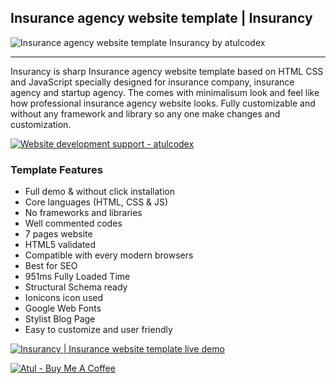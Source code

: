## Insurance agency website template | Insurancy

![Insurance agency website template Insurancy by atulcodex](https://i.ibb.co/D9KbWmJ/Insurance-agency-website-template-Insurancy-by-atulcodex.png)


---

Insurancy is sharp Insurance agency website template based on HTML CSS and JavaScript specially designed for insurance company, insurance agency and startup agency. The comes with minimalisum look and feel like how professional insurance agency website looks. Fully customizable and without any framework and library so any one make changes and customization.


[![Website development support - atulcodex](https://i.ibb.co/17LL7BY/Support-atulcodex.png)](https://wa.link/cnhdx2)



### Template Features
- Full demo & without click installation
- Core languages (HTML, CSS & JS)
- No frameworks and libraries
- Well commented codes
- 7 pages website
- HTML5 validated
- Compatible with every modern browsers
- Best for SEO
- 951ms Fully Loaded Time
- Structural Schema ready
- Ionicons icon used
- Google Web Fonts
- Stylist Blog Page
- Easy to customize and user friendly




[![Insurancy | Insurance website template live demo](https://i.ibb.co/vwN8cgW/live-demo.png)](https://https://insurancy-atulcodex.netlify.app/)



[![Atul - Buy Me A Coffee](https://i.ibb.co/7rR9S4L/buy-me-a-coffee.png)](https://www.buymeacoffee.com/atulcodex)